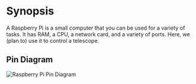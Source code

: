 # Synopsis

A Raspberry Pi is a small computer that you can be used for a variety of tasks. It has RAM, a CPU, a network card, and a variety of ports. Here, we (plan to) use it to control a telescope. 

## Pin Diagram
![Raspberry Pi Pin Diagram](https://www.raspberrypi.com/documentation/computers/images/GPIO-Pinout-Diagram-2.png)

